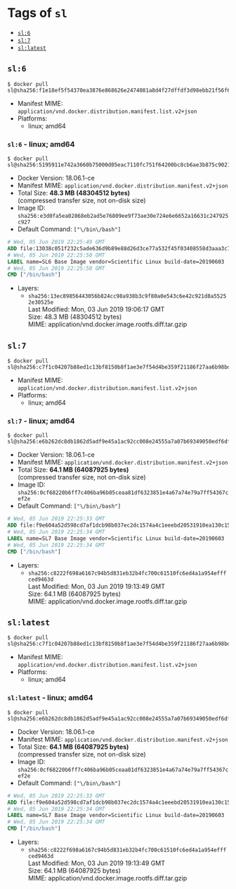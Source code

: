 <!-- THIS FILE IS GENERATED VIA './update-remote.sh' -->

# Tags of `sl`

-	[`sl:6`](#sl6)
-	[`sl:7`](#sl7)
-	[`sl:latest`](#sllatest)

## `sl:6`

```console
$ docker pull sl@sha256:f1e18ef5f54370ea3876e868626e2474081a8d4f27dffdf3d98ebb21f56f669f
```

-	Manifest MIME: `application/vnd.docker.distribution.manifest.list.v2+json`
-	Platforms:
	-	linux; amd64

### `sl:6` - linux; amd64

```console
$ docker pull sl@sha256:5195911e742a3660b75000d05eac7110fc751f64200bc8cb6ae3b875c902191b
```

-	Docker Version: 18.06.1-ce
-	Manifest MIME: `application/vnd.docker.distribution.manifest.v2+json`
-	Total Size: **48.3 MB (48304512 bytes)**  
	(compressed transfer size, not on-disk size)
-	Image ID: `sha256:e3d0fa5ea02868eb2ad5e76809ee9f73ae30e724e6e6652a16631c247925c927`
-	Default Command: `["\/bin\/bash"]`

```dockerfile
# Wed, 05 Jun 2019 22:25:49 GMT
ADD file:13038c051f232c5ade636d9b89e88d26d3ce77a532f45f03408558d3aaa3c77b in / 
# Wed, 05 Jun 2019 22:25:50 GMT
LABEL name=SL6 Base Image vendor=Scientific Linux build-date=20190603
# Wed, 05 Jun 2019 22:25:50 GMT
CMD ["/bin/bash"]
```

-	Layers:
	-	`sha256:13ec89856443056b824cc98a938b3c9f80a0e543c6e42c921d8a55252e30525e`  
		Last Modified: Mon, 03 Jun 2019 19:06:17 GMT  
		Size: 48.3 MB (48304512 bytes)  
		MIME: application/vnd.docker.image.rootfs.diff.tar.gzip

## `sl:7`

```console
$ docker pull sl@sha256:c7f1c04207b88ed1c13bf8150b8f1ae3e7f54d4be359f21186f27aa6b98bdeab
```

-	Manifest MIME: `application/vnd.docker.distribution.manifest.list.v2+json`
-	Platforms:
	-	linux; amd64

### `sl:7` - linux; amd64

```console
$ docker pull sl@sha256:e6b262dc8db1862d5adf9e45a1ac92cc008e24555a7a07b69349050edf6df30a
```

-	Docker Version: 18.06.1-ce
-	Manifest MIME: `application/vnd.docker.distribution.manifest.v2+json`
-	Total Size: **64.1 MB (64087925 bytes)**  
	(compressed transfer size, not on-disk size)
-	Image ID: `sha256:0cf68220b6ff7c406ba96b05ceaa81df6323851e4a67a74e79a7ff54367cef2e`
-	Default Command: `["\/bin\/bash"]`

```dockerfile
# Wed, 05 Jun 2019 22:25:33 GMT
ADD file:f9e604a52d598cd7af1dcb98b037ec2dc1574a4c1eeebd20531910ea130c15ca in / 
# Wed, 05 Jun 2019 22:25:34 GMT
LABEL name=SL7 Base Image vendor=Scientific Linux build-date=20190603
# Wed, 05 Jun 2019 22:25:34 GMT
CMD ["/bin/bash"]
```

-	Layers:
	-	`sha256:c8222f698a6167c94b5d831eb32b4fc700c61510fc6ed4a1a954efffced9463d`  
		Last Modified: Mon, 03 Jun 2019 19:13:49 GMT  
		Size: 64.1 MB (64087925 bytes)  
		MIME: application/vnd.docker.image.rootfs.diff.tar.gzip

## `sl:latest`

```console
$ docker pull sl@sha256:c7f1c04207b88ed1c13bf8150b8f1ae3e7f54d4be359f21186f27aa6b98bdeab
```

-	Manifest MIME: `application/vnd.docker.distribution.manifest.list.v2+json`
-	Platforms:
	-	linux; amd64

### `sl:latest` - linux; amd64

```console
$ docker pull sl@sha256:e6b262dc8db1862d5adf9e45a1ac92cc008e24555a7a07b69349050edf6df30a
```

-	Docker Version: 18.06.1-ce
-	Manifest MIME: `application/vnd.docker.distribution.manifest.v2+json`
-	Total Size: **64.1 MB (64087925 bytes)**  
	(compressed transfer size, not on-disk size)
-	Image ID: `sha256:0cf68220b6ff7c406ba96b05ceaa81df6323851e4a67a74e79a7ff54367cef2e`
-	Default Command: `["\/bin\/bash"]`

```dockerfile
# Wed, 05 Jun 2019 22:25:33 GMT
ADD file:f9e604a52d598cd7af1dcb98b037ec2dc1574a4c1eeebd20531910ea130c15ca in / 
# Wed, 05 Jun 2019 22:25:34 GMT
LABEL name=SL7 Base Image vendor=Scientific Linux build-date=20190603
# Wed, 05 Jun 2019 22:25:34 GMT
CMD ["/bin/bash"]
```

-	Layers:
	-	`sha256:c8222f698a6167c94b5d831eb32b4fc700c61510fc6ed4a1a954efffced9463d`  
		Last Modified: Mon, 03 Jun 2019 19:13:49 GMT  
		Size: 64.1 MB (64087925 bytes)  
		MIME: application/vnd.docker.image.rootfs.diff.tar.gzip
